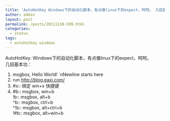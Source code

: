 ```yaml
---
title: 'AutoHotKey Windows下的自动化脚本，有点像linux下的expect，呵呵。 几招基本功： 1 msgbox Hello World `nNewline&#8230;'
author: admin
layout: post
permalink: /posts/20111130-599.html
categories:
  - status
tags:
  - autohotkey windows
---
```

AutoHotKey: Windows下的自动化脚本，有点像linux下的expect，呵呵。  
几招基本功：  
1. msgbox, Hello World! \`nNewline starts here  
2. run http://blog.eaxi.com/  
3. #x:: 绑定 win+x 快捷键  
4. #b:: msgbox, win+b  
!b:: msgbox, alt+b  
^b:: msgbox, ctrl+b  
^!b:: msgbox, alt+ctrl+b  
!#b:: msgbox, alt+win+b